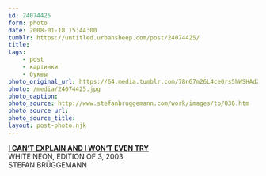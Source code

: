 ```yaml
---
id: 24074425
form: photo
date: 2008-01-18 15:44:00
tumblr: https://untitled.urbansheep.com/post/24074425/
title:
tags:
    - post
    - картинки
    - буквы
photo_original_url: https://64.media.tumblr.com/78n67m26L4ce0rs5hWSHAdZt_640.jpg
photo: /media/24074425.jpg
photo_caption: 
photo_source: http://www.stefanbruggemann.com/work/images/tp/036.htm
photo_source_url:
photo_source_title:
layout: post-photo.njk
---
```


<p><a href="http://www.stefanbruggemann.com/work/images/tp/036.htm">
<strong>I CAN’T EXPLAIN AND I WON’T EVEN TRY</strong></a><br>
WHITE NEON, EDITION OF 3, 2003<br>
STEFAN BRÜGGEMANN</p>
